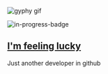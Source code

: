 ![gyphy gif](https://media0.giphy.com/media/26n7bmagHceYr76XC/giphy.gif?cid=bfae73229b113632e8230a13d602d0059404484c173d60c1&rid=giphy.gif&ct=g)

![in-progress-badge](https://img.shields.io/badge/IN-PROGRESS-brightgreen)

## [I'm feeling lucky](https://fct5mvs0s5.execute-api.us-east-2.amazonaws.com)

Just another developer in github
